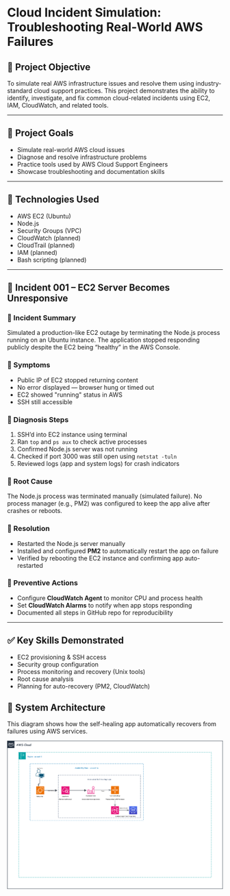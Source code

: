 
# Cloud Incident Simulation: Troubleshooting Real-World AWS Failures

## 📌 Project Objective
To simulate real AWS infrastructure issues and resolve them using industry-standard cloud support practices. This project demonstrates the ability to identify, investigate, and fix common cloud-related incidents using EC2, IAM, CloudWatch, and related tools.

---

## 🎯 Project Goals
- Simulate real-world AWS cloud issues
- Diagnose and resolve infrastructure problems
- Practice tools used by AWS Cloud Support Engineers
- Showcase troubleshooting and documentation skills

---

## 🔧 Technologies Used
- AWS EC2 (Ubuntu)
- Node.js
- Security Groups (VPC)
- CloudWatch (planned)
- CloudTrail (planned)
- IAM (planned)
- Bash scripting (planned)

---

## 🧪 Incident 001 – EC2 Server Becomes Unresponsive

### 📍 Incident Summary
Simulated a production-like EC2 outage by terminating the Node.js process running on an Ubuntu instance. The application stopped responding publicly despite the EC2 being “healthy” in the AWS Console.

### 📍 Symptoms
- Public IP of EC2 stopped returning content
- No error displayed — browser hung or timed out
- EC2 showed "running" status in AWS
- SSH still accessible

### 📍 Diagnosis Steps
1. SSH’d into EC2 instance using terminal  
2. Ran `top` and `ps aux` to check active processes  
3. Confirmed Node.js server was not running  
4. Checked if port 3000 was still open using `netstat -tuln`  
5. Reviewed logs (app and system logs) for crash indicators

### 📍 Root Cause
The Node.js process was terminated manually (simulated failure). No process manager (e.g., PM2) was configured to keep the app alive after crashes or reboots.

### 📍 Resolution
- Restarted the Node.js server manually  
- Installed and configured **PM2** to automatically restart the app on failure  
- Verified by rebooting the EC2 instance and confirming app auto-restarted

### 📍 Preventive Actions
- Configure **CloudWatch Agent** to monitor CPU and process health  
- Set **CloudWatch Alarms** to notify when app stops responding  
- Documented all steps in GitHub repo for reproducibility

---

## ✅ Key Skills Demonstrated
- EC2 provisioning & SSH access  
- Security group configuration  
- Process monitoring and recovery (Unix tools)  
- Root cause analysis  
- Planning for auto-recovery (PM2, CloudWatch)


## 🔧 System Architecture

This diagram shows how the self-healing app automatically recovers from failures using AWS services.

![Architecture Diagram](./docs/self-healing-app-architecture.png)